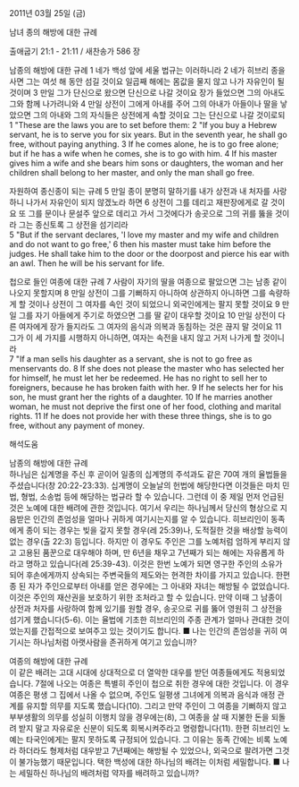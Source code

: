 2011년 03월 25일 (금)

남녀 종의 해방에 대한 규례



출애굽기 21:1 - 21:11 / 새찬송가 586 장


남종의 해방에 대한 규례
1 네가 백성 앞에 세울 법규는 이러하니라 2 네가 히브리 종을 사면 그는 여섯 해 동안 섬길 것이요 일곱째 해에는 몸값을 물지 않고 나가 자유인이 될 것이며 3 만일 그가 단신으로 왔으면 단신으로 나갈 것이요 장가 들었으면 그의 아내도 그와 함께 나가려니와 4 만일 상전이 그에게 아내를 주어 그의 아내가 아들이나 딸을 낳았으면 그의 아내와 그의 자식들은 상전에게 속할 것이요 그는 단신으로 나갈 것이로되  
1 "These are the laws you are to set before them: 2 "If you buy a Hebrew servant, he is to serve you for six years. But in the seventh year, he shall go free, without paying anything. 3 If he comes alone, he is to go free alone; but if he has a wife when he comes, she is to go with him. 4 If his master gives him a wife and she bears him sons or daughters, the woman and her children shall belong to her master, and only the man shall go free. 

자원하여 종신종이 되는 규례
5 만일 종이 분명히 말하기를 내가 상전과 내 처자를 사랑하니 나가서 자유인이 되지 않겠노라 하면 6 상전이 그를 데리고 재판장에게로 갈 것이요 또 그를 문이나 문설주 앞으로 데리고 가서 그것에다가 송곳으로 그의 귀를 뚫을 것이라 그는 종신토록 그 상전을 섬기리라  
5 "But if the servant declares, 'I love my master and my wife and children and do not want to go free,' 6 then his master must take him before the judges. He shall take him to the door or the doorpost and pierce his ear with an awl. Then he will be his servant for life. 

첩으로 들인 여종에 대한 규례
7 사람이 자기의 딸을 여종으로 팔았으면 그는 남종 같이 나오지 못할지며 8 만일 상전이 그를 기뻐하지 아니하여 상관하지 아니하면 그를 속량하게 할 것이나 상전이 그 여자를 속인 것이 되었으니 외국인에게는 팔지 못할 것이요 9 만일 그를 자기 아들에게 주기로 하였으면 그를 딸 같이 대우할 것이요 10 만일 상전이 다른 여자에게 장가 들지라도 그 여자의 음식과 의복과 동침하는 것은 끊지 말 것이요 11 그가 이 세 가지를 시행하지 아니하면, 여자는 속전을 내지 않고 거저 나가게 할 것이니라  
7 "If a man sells his daughter as a servant, she is not to go free as menservants do. 8 If she does not please the master who has selected her for himself, he must let her be redeemed. He has no right to sell her to foreigners, because he has broken faith with her. 9 If he selects her for his son, he must grant her the rights of a daughter. 10 If he marries another woman, he must not deprive the first one of her food, clothing and marital rights. 11 If he does not provide her with these three things, she is to go free, without any payment of money.

해석도움





남종의 해방에 대한 규례  
하나님은 십계명을 주신 후 곧이어 일종의 십계명의 주석과도 같은 70여 개의 율법들을 주셨습니다(창 20:22-23:33). 십계명이 오늘날의 헌법에 해당한다면 이것들은 마치 민법, 형법, 소송법 등에 해당하는 법규라 할 수 있습니다. 그런데 이 중 제일 먼저 언급된 것은 노예에 대한 배려에 관한 것입니다. 여기서 우리는 하나님께서 당신의 형상으로 지음받은 인간의 존엄성을 얼마나 귀하게 여기시는지를 알 수 있습니다. 히브리인이 동족에게 종이 되는 경우는 빚을 갚지 못할 경우(레 25:39)나, 도적질한 것을 배상할 능력이 없는 경우(출 22:3) 등입니다. 하지만 이 경우도 주인은 그를 노예처럼 엄하게 부리지 않고 고용된 품꾼으로 대우해야 하며, 만 6년을 채우고 7년째가 되는 해에는 자유롭게 하라고 명하고 있습니다(레 25:39-43). 이것은 한번 노예가 되면 영구한 주인의 소유가 되어 후손에게까지 상속되는 주변국들의 제도와는 현격한 차이를 가지고 있습니다. 한편 종 된 자가 주인으로부터 아내를 얻은 경우에는 그 아내와 자녀는 해방될 수 없었습니다. 이것은 주인의 재산권을 보호하기 위한 조처라고 할 수 있습니다. 만약 이때 그 남종이 상전과 처자를 사랑하여 함께 있기를 원할 경우, 송곳으로 귀를 뚫어 영원히 그 상전을 섬기게 했습니다(5-6). 이는 율법에 기초한 히브리인의 주종 관계가 얼마나 관대한 것이었는지를 간접적으로 보여주고 있는 것이기도 합니다.
■ 나는 인간의 존엄성을 귀히 여기시는 하나님처럼 아랫사람을 존귀하게 여기고 있습니까? 

여종의 해방에 대한 규례  
이 같은 배려는 고대 시대에 상대적으로 더 열악한 대우를 받던 여종들에게도 적용되었습니다. 7절에 나오는 여종은 특별히 주인이 첩으로 취한 경우에 대한 것입니다. 이 경우 여종은 평생 그 집에서 나올 수 없으며, 주인도 일평생 그녀에게 의복과 음식과 애정 관계를 유지할 의무를 지도록 했습니다(10). 그리고 만약 주인이 그 여종을 기뻐하지 않고 부부생활의 의무를 성실히 이행치 않을 경우에는(8), 그 여종을 살 때 지불한 돈을 되돌려 받지 말고 자유로운 신분이 되도록 회복시켜주라고 명령합니다(11). 한편 히브리인 노예는 타국인에게는 팔지 못하도록 규정되어 있습니다. 그 이유는 동족 간에는 비록 노예라 하더라도 형제처럼 대우받고 7년째에는 해방될 수 있었으나, 외국으로 팔려가면 그것이 불가능했기 때문입니다. 택한 백성에 대한 하나님의 배려는 이처럼 세밀합니다.
■ 나는 세밀하신 하나님의 배려처럼 약자를 배려하고 있습니까?